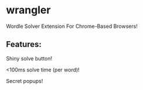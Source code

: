 # wrangler
Wordle Solver Extension For Chrome-Based Browsers!

## Features:
Shiny solve button!

<100ms solve time (per word)!

Secret popups!

